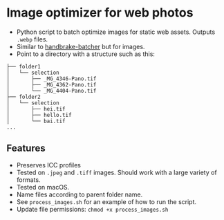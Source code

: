 # Image optimizer for web photos

- Python script to batch optimize images for static web assets. Outputs `.webp` files.
- Similar to [handbrake-batcher](https://github.com/a7u7a/handbrake-batcher) but for images.
- Point to a directory with a structure such as this:

````tree
├── folder1
│   └── selection
│       ├── _MG_4346-Pano.tif
│       ├── _MG_4362-Pano.tif
│       └── _MG_4404-Pano.tif
├── folder2
│   └── selection
│       ├── hei.tif
│       ├── hello.tif
│       └── bai.tif
...
````

## Features

- Preserves ICC profiles
- Tested on `.jpeg` and `.tiff` images. Should work with a large variety of formats.
- Tested on macOS.
- Name files according to parent folder name.
- See `process_images.sh` for an example of how to run the script.
- Update file permissions: `chmod +x process_images.sh`
